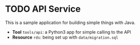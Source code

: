 # TODO API Service

This is a sample application for building simple things with Java.

- **Tool** `tools/api`: a Python3 app for simple calling to the API
- **Resource** `rds`: being set up with `data/migration.sql`
